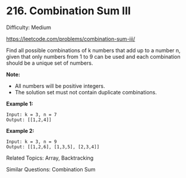# 216. Combination Sum III

Difficulty: Medium

https://leetcode.com/problems/combination-sum-iii/

Find all possible combinations of k numbers that add up to a number n, given that only numbers from 1 to 9 can be used and each combination should be a unique set of numbers.

**Note:**

* All numbers will be positive integers.
* The solution set must not contain duplicate combinations.

**Example 1:**
```
Input: k = 3, n = 7
Output: [[1,2,4]]
```
**Example 2:**
```
Input: k = 3, n = 9
Output: [[1,2,6], [1,3,5], [2,3,4]]
```

Related Topics: Array, Backtracking

Similar Questions: Combination Sum
